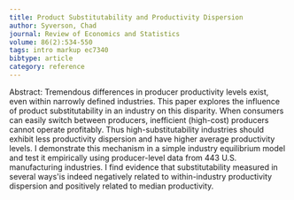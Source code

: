 ```yaml
---
title: Product Substitutability and Productivity Dispersion
author: Syverson, Chad
journal: Review of Economics and Statistics
volume: 86(2):534-550
tags: intro markup ec7340
bibtype: article
category: reference
---
```

Abstract: Tremendous differences in producer productivity levels exist, even within narrowly defined industries. This paper explores the influence of product substitutability in an industry on this disparity. When consumers can easily switch between producers, inefficient (high-cost) producers cannot operate profitably. Thus high-substitutability industries should exhibit less productivity dispersion and have higher average productivity levels. I demonstrate this mechanism in a simple industry equilibrium model and test it empirically using producer-level data from 443 U.S. manufacturing industries. I find evidence that substitutability measured in several ways'is indeed negatively related to within-industry productivity dispersion and positively related to median productivity.
